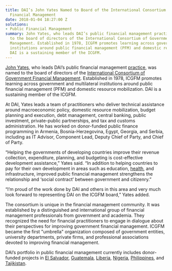 ```yaml
---
title: DAI’s John Yates Named to Board of the International Consortium of Government
  Financial Management
date: 2018-01-04 18:27:00 Z
solutions:
- Public Financial Management
summary: John Yates, who leads DAI’s public financial management practice, was named
  to the board of directors of the International Consortium of Government Financial
  Management. Established in 1978, ICGFM promotes learning across government and multilateral
  institutions around public financial management (PFM) and domestic resource mobilization.
  DAI is a sustaining member of the ICGFM.
---
```


[John Yates](https://www.dai.com/who-we-are/our-team/john-yates), who leads DAI’s public financial management [practice](https://www.dai.com/our-work/solutions/governance-solutions/public-financial-management), was named to the board of directors of the [International Consortium of Government Financial Management](http://www.icgfm.org/). Established in 1978, ICGFM promotes learning across government and multilateral institutions around public financial management (PFM) and domestic resource mobilization. DAI is a sustaining member of the ICGFM.

At DAI, Yates leads a team of practitioners who deliver technical assistance around macroeconomic policy, domestic resource mobilization, budget planning and execution, debt management, central banking, public investment, private-public partnerships, and tax and customs administration. He has worked on donor-funded public finance programming in Armenia, Bosnia-Herzegovina, Egypt, Georgia, and Serbia, including as IT Advisor, Component Lead, Deputy Chief of Party, and Chief of Party.

“Helping the governments of developing countries improve their revenue collection, expenditure, planning, and budgeting is cost-effective development assistance,” Yates said. “In addition to helping countries to pay for their own development in areas such as education, [health](http://dai-global-developments.com/articles/when-tax-reform-leads-to-increased-funding-for-health-services/), and infrastructure, improved public financial management strengthens the relationship and ‘social contract’ between government and citizenry.”

“I’m proud of the work done by DAI and others in this area and very much look forward to representing DAI on the ICGFM board,” Yates added.

The consortium is unique in the financial management community. It was established by a distinguished and international group of financial management professionals from government and academia. They recognized the need for financial practitioners to engage in dialogue about their perspectives for improving government financial management. ICGFM became the first "umbrella" organization composed of government entities, university departments, private firms, and professional associations devoted to improving financial management.

DAI’s portfolio in public financial management currently includes donor-funded projects in [El Salvador](http://dai-global-developments.com/articles/when-tax-reform-leads-to-increased-funding-for-health-services/), [Guatemala](https://www.dai.com/our-work/projects/guatemala-fiscal-and-procurement-reform-project-fprp), [Liberia](https://www.dai.com/our-work/projects/liberia-revenue-generation-governance-and-growth-rg3), [Nigeria](https://www.dai.com/our-work/projects/nigeria-state-partnership-accountability-responsiveness-and-capability-sparc), [Philippines](https://www.dai.com/our-work/projects/nigeria-state-partnership-accountability-responsiveness-and-capability-sparc), and [Tajikistan](https://www.dai.com/our-work/projects/tajikistan-support-parliamentary-oversight-public-financial-management-process).